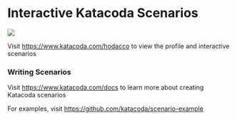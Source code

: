 # Interactive Katacoda Scenarios

[![](http://shields.katacoda.com/katacoda/hodacco/count.svg)](https://www.katacoda.com/hodacco "Get your profile on Katacoda.com")

Visit https://www.katacoda.com/hodacco to view the profile and interactive scenarios

### Writing Scenarios
Visit https://www.katacoda.com/docs to learn more about creating Katacoda scenarios

For examples, visit https://github.com/katacoda/scenario-example
